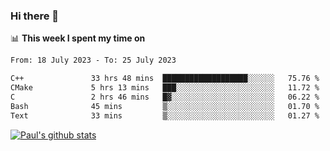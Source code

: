### Hi there 👋

📊 **This week I spent my time on**
<!--START_SECTION:waka-->

```txt
From: 18 July 2023 - To: 25 July 2023

C++               33 hrs 48 mins  ███████████████████░░░░░░   75.76 %
CMake             5 hrs 13 mins   ███░░░░░░░░░░░░░░░░░░░░░░   11.72 %
C                 2 hrs 46 mins   █▓░░░░░░░░░░░░░░░░░░░░░░░   06.22 %
Bash              45 mins         ▒░░░░░░░░░░░░░░░░░░░░░░░░   01.70 %
Text              33 mins         ▒░░░░░░░░░░░░░░░░░░░░░░░░   01.27 %
```

<!--END_SECTION:waka-->


[![Paul's github stats](https://github-readme-stats.vercel.app/api?username=mickeyouyou&theme=dracula&show_icons=true)](https://github.com/anuraghazra/github-readme-stats)
